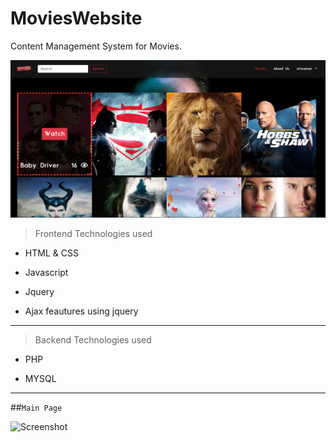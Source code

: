 # MoviesWebsite

Content Management System for Movies.

![Screenshot](Untitled.png)

>Frontend Technologies used

- HTML & CSS

- Javascript

- Jquery 

- Ajax feautures using jquery

---

>Backend Technologies used

- PHP

- MYSQL

---

##`Main Page`

![Screenshot](mainpage.gif)
